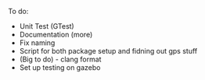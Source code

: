 To do:
- Unit Test (GTest)
- Documentation (more)
- Fix naming
- Script for both package setup and fidning out gps stuff
- (Big to do) - clang format
- Set up testing on gazebo
